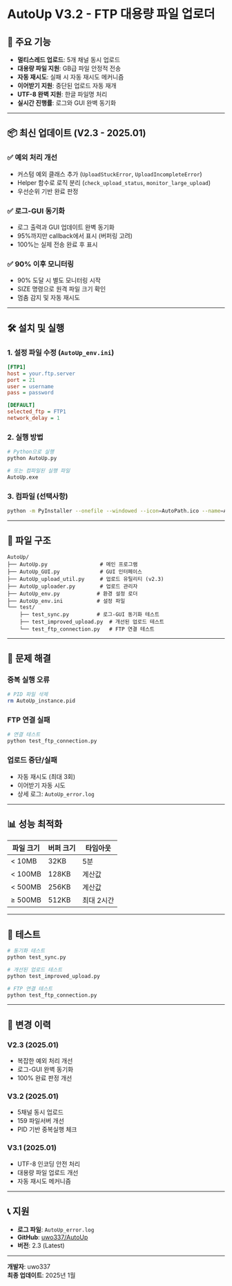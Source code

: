# AutoUp V3.2 - FTP 대용량 파일 업로더

## 🚀 주요 기능

- **멀티스레드 업로드**: 5개 채널 동시 업로드
- **대용량 파일 지원**: GB급 파일 안정적 전송
- **자동 재시도**: 실패 시 자동 재시도 메커니즘
- **이어받기 지원**: 중단된 업로드 자동 재개
- **UTF-8 완벽 지원**: 한글 파일명 처리
- **실시간 진행률**: 로그와 GUI 완벽 동기화

---

## 📦 최신 업데이트 (V2.3 - 2025.01)

### ✅ 예외 처리 개선
- 커스텀 예외 클래스 추가 (`UploadStuckError`, `UploadIncompleteError`)
- Helper 함수로 로직 분리 (`check_upload_status`, `monitor_large_upload`)
- 우선순위 기반 완료 판정

### ✅ 로그-GUI 동기화
- 로그 출력과 GUI 업데이트 완벽 동기화
- 95%까지만 callback에서 표시 (버퍼링 고려)
- 100%는 실제 전송 완료 후 표시

### ✅ 90% 이후 모니터링
- 90% 도달 시 별도 모니터링 시작
- SIZE 명령으로 원격 파일 크기 확인
- 멈춤 감지 및 자동 재시도

---

## 🛠️ 설치 및 실행

### 1. 설정 파일 수정 (`AutoUp_env.ini`)
```ini
[FTP1]
host = your.ftp.server
port = 21
user = username
pass = password

[DEFAULT]
selected_ftp = FTP1
network_delay = 1
```

### 2. 실행 방법
```bash
# Python으로 실행
python AutoUp.py

# 또는 컴파일된 실행 파일
AutoUp.exe
```

### 3. 컴파일 (선택사항)
```bash
python -m PyInstaller --onefile --windowed --icon=AutoPath.ico --name=AutoUp AutoUp.py
```

---

## 📂 파일 구조

```
AutoUp/
├── AutoUp.py                 # 메인 프로그램
├── AutoUp_GUI.py             # GUI 인터페이스
├── AutoUp_upload_util.py     # 업로드 유틸리티 (v2.3)
├── AutoUp_uploader.py        # 업로드 관리자
├── AutoUp_env.py            # 환경 설정 로더
├── AutoUp_env.ini           # 설정 파일
└── test/
    ├── test_sync.py         # 로그-GUI 동기화 테스트
    ├── test_improved_upload.py  # 개선된 업로드 테스트
    └── test_ftp_connection.py   # FTP 연결 테스트
```

---

## 🔧 문제 해결

### 중복 실행 오류
```bash
# PID 파일 삭제
rm AutoUp_instance.pid
```

### FTP 연결 실패
```bash
# 연결 테스트
python test_ftp_connection.py
```

### 업로드 중단/실패
- 자동 재시도 (최대 3회)
- 이어받기 자동 시도
- 상세 로그: `AutoUp_error.log`

---

## 📊 성능 최적화

| 파일 크기 | 버퍼 크기 | 타임아웃 |
|----------|----------|----------|
| < 10MB   | 32KB     | 5분      |
| < 100MB  | 128KB    | 계산값    |
| < 500MB  | 256KB    | 계산값    |
| ≥ 500MB  | 512KB    | 최대 2시간 |

---

## 🧪 테스트

```bash
# 동기화 테스트
python test_sync.py

# 개선된 업로드 테스트
python test_improved_upload.py

# FTP 연결 테스트
python test_ftp_connection.py
```

---

## 📝 변경 이력

### V2.3 (2025.01)
- 복잡한 예외 처리 개선
- 로그-GUI 완벽 동기화
- 100% 완료 판정 개선

### V3.2 (2025.01)
- 5채널 동시 업로드
- 159 파일서버 개선
- PID 기반 중복실행 체크

### V3.1 (2025.01)
- UTF-8 인코딩 안전 처리
- 대용량 파일 업로드 개선
- 자동 재시도 메커니즘

---

## 📞 지원

- **로그 파일**: `AutoUp_error.log`
- **GitHub**: [uwo337/AutoUp](https://github.com/uwo337/AutoUp)
- **버전**: 2.3 (Latest)

---

**개발자**: uwo337  
**최종 업데이트**: 2025년 1월
